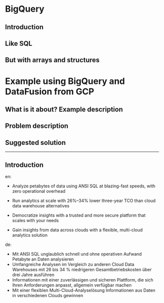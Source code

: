 # BigQuery
## Introduction
## Like SQL
## But with arrays and structures
# Example using BigQuery and DataFusion from GCP
## What is it about? Example description
## Problem description
## Suggested solution

----
## Introduction

en:

* Analyze petabytes of data using ANSI SQL at blazing-fast speeds, with zero operational overhead

* Run analytics at scale with 26%–34% lower three-year TCO than cloud data warehouse alternatives

* Democratize insights with a trusted and more secure platform that scales with your needs

* Gain insights from data across clouds with a flexible, multi-cloud analytics solution

de:

* Mit ANSI SQL unglaublich schnell und ohne operativen Aufwand Petabyte an Daten analysieren
* Umfangreiche Analysen im Vergleich zu anderen Cloud Data Warehouses mit 26 bis 34 % niedrigeren Gesamtbetriebskosten über drei Jahre ausführen
* Informationen mit einer zuverlässigen und sicheren Plattform, die sich Ihren Anforderungen anpasst, allgemein verfügbar machen
* Mit einer flexiblen Multi-Cloud-Analyselösung Informationen aus Daten in verschiedenen Clouds gewinnen 